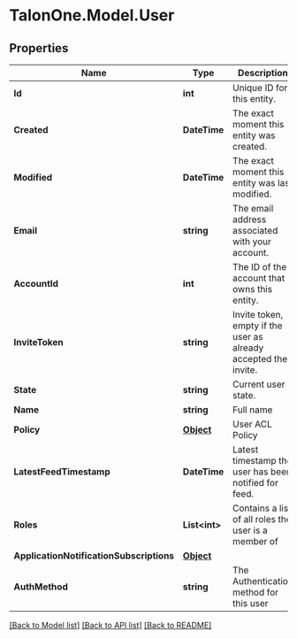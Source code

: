 
# TalonOne.Model.User

## Properties

Name | Type | Description | Notes
------------ | ------------- | ------------- | -------------
**Id** | **int** | Unique ID for this entity. | 
**Created** | **DateTime** | The exact moment this entity was created. | 
**Modified** | **DateTime** | The exact moment this entity was last modified. | 
**Email** | **string** | The email address associated with your account. | 
**AccountId** | **int** | The ID of the account that owns this entity. | 
**InviteToken** | **string** | Invite token, empty if the user as already accepted their invite. | 
**State** | **string** | Current user state. | 
**Name** | **string** | Full name | 
**Policy** | [**Object**](.md) | User ACL Policy | 
**LatestFeedTimestamp** | **DateTime** | Latest timestamp the user has been notified for feed. | [optional] 
**Roles** | **List&lt;int&gt;** | Contains a list of all roles the user is a member of | [optional] 
**ApplicationNotificationSubscriptions** | [**Object**](.md) |  | [optional] 
**AuthMethod** | **string** | The Authentication method for this user | [optional] 

[[Back to Model list]](../README.md#documentation-for-models)
[[Back to API list]](../README.md#documentation-for-api-endpoints)
[[Back to README]](../README.md)

